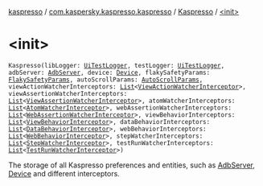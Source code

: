 [kaspresso](../../index.md) / [com.kaspersky.kaspresso.kaspresso](../index.md) / [Kaspresso](index.md) / [&lt;init&gt;](./-init-.md)

# &lt;init&gt;

`Kaspresso(libLogger: `[`UiTestLogger`](../../com.kaspersky.kaspresso.logger/-ui-test-logger.md)`, testLogger: `[`UiTestLogger`](../../com.kaspersky.kaspresso.logger/-ui-test-logger.md)`, adbServer: `[`AdbServer`](../../com.kaspersky.kaspresso.device.server/-adb-server/index.md)`, device: `[`Device`](../../com.kaspersky.kaspresso.device/-device/index.md)`, flakySafetyParams: `[`FlakySafetyParams`](../../com.kaspersky.kaspresso.flakysafety/-flaky-safety-params/index.md)`, autoScrollParams: `[`AutoScrollParams`](../../com.kaspersky.kaspresso.autoscroll/-auto-scroll-params/index.md)`, viewActionWatcherInterceptors: `[`List`](https://kotlinlang.org/api/latest/jvm/stdlib/kotlin.collections/-list/index.html)`<`[`ViewActionWatcherInterceptor`](../../com.kaspersky.kaspresso.interceptors.watcher.view/-view-action-watcher-interceptor/index.md)`>, viewAssertionWatcherInterceptors: `[`List`](https://kotlinlang.org/api/latest/jvm/stdlib/kotlin.collections/-list/index.html)`<`[`ViewAssertionWatcherInterceptor`](../../com.kaspersky.kaspresso.interceptors.watcher.view/-view-assertion-watcher-interceptor/index.md)`>, atomWatcherInterceptors: `[`List`](https://kotlinlang.org/api/latest/jvm/stdlib/kotlin.collections/-list/index.html)`<`[`AtomWatcherInterceptor`](../../com.kaspersky.kaspresso.interceptors.watcher.view/-atom-watcher-interceptor/index.md)`>, webAssertionWatcherInterceptors: `[`List`](https://kotlinlang.org/api/latest/jvm/stdlib/kotlin.collections/-list/index.html)`<`[`WebAssertionWatcherInterceptor`](../../com.kaspersky.kaspresso.interceptors.watcher.view/-web-assertion-watcher-interceptor/index.md)`>, viewBehaviorInterceptors: `[`List`](https://kotlinlang.org/api/latest/jvm/stdlib/kotlin.collections/-list/index.html)`<`[`ViewBehaviorInterceptor`](../../com.kaspersky.kaspresso.interceptors.behavior/-view-behavior-interceptor.md)`>, dataBehaviorInterceptors: `[`List`](https://kotlinlang.org/api/latest/jvm/stdlib/kotlin.collections/-list/index.html)`<`[`DataBehaviorInterceptor`](../../com.kaspersky.kaspresso.interceptors.behavior/-data-behavior-interceptor.md)`>, webBehaviorInterceptors: `[`List`](https://kotlinlang.org/api/latest/jvm/stdlib/kotlin.collections/-list/index.html)`<`[`WebBehaviorInterceptor`](../../com.kaspersky.kaspresso.interceptors.behavior/-web-behavior-interceptor.md)`>, stepWatcherInterceptors: `[`List`](https://kotlinlang.org/api/latest/jvm/stdlib/kotlin.collections/-list/index.html)`<`[`StepWatcherInterceptor`](../../com.kaspersky.kaspresso.interceptors.watcher.testcase/-step-watcher-interceptor/index.md)`>, testRunWatcherInterceptors: `[`List`](https://kotlinlang.org/api/latest/jvm/stdlib/kotlin.collections/-list/index.html)`<`[`TestRunWatcherInterceptor`](../../com.kaspersky.kaspresso.interceptors.watcher.testcase/-test-run-watcher-interceptor/index.md)`>)`

The storage of all Kaspresso preferences and entities, such as [AdbServer](../../com.kaspersky.kaspresso.device.server/-adb-server/index.md), [Device](../../com.kaspersky.kaspresso.device/-device/index.md) and different interceptors.

